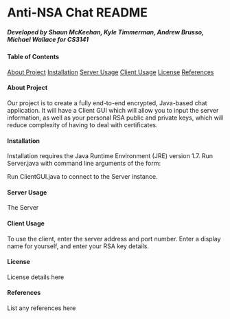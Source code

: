 # Anti-NSA Chat README
##### Developed by Shaun McKeehan, Kyle Timmerman, Andrew Brusso, Michael Wallace for CS3141

#### Table of Contents

[About Project](#about-project)
[Installation](#installation)
[Server Usage](#server-usage)
[Client Usage](#client-usage)
[License](#license)
[References](#references)

#### About Project

Our project is to create a fully end-to-end encrypted, Java-based chat application. It will have a Client GUI which will allow you to input the server information, as well as your personal RSA public and private keys, which will reduce complexity of having to deal with certificates.

#### Installation

Installation requires the Java Runtime Environment (JRE) version 1.7. Run Server.java with command line arguments of the form:


Run ClientGUI.java to connect to the Server instance.

#### Server Usage

The Server 

#### Client Usage

To use the client, enter the server address and port number. Enter a display name for yourself, and enter your RSA key details.

#### License

License details here

#### References

List any references here
